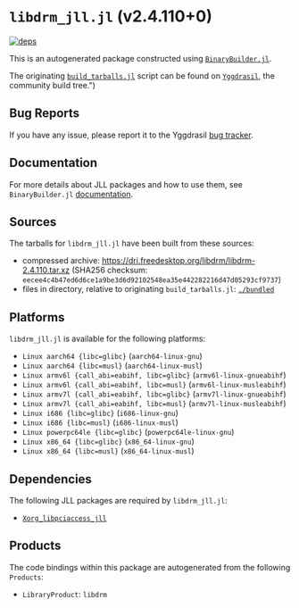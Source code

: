 # `libdrm_jll.jl` (v2.4.110+0)

[![deps](https://juliahub.com/docs/libdrm_jll/deps.svg)](https://juliahub.com/ui/Packages/libdrm_jll/jsaR6?page=2)

This is an autogenerated package constructed using [`BinaryBuilder.jl`](https://github.com/JuliaPackaging/BinaryBuilder.jl).

The originating [`build_tarballs.jl`](https://github.com/JuliaPackaging/Yggdrasil/blob/f2cc42c4d304f997d39bddb212052e16eaa1baff/L/libdrm/build_tarballs.jl) script can be found on [`Yggdrasil`](https://github.com/JuliaPackaging/Yggdrasil/), the community build tree.")

## Bug Reports

If you have any issue, please report it to the Yggdrasil [bug tracker](https://github.com/JuliaPackaging/Yggdrasil/issues).

## Documentation

For more details about JLL packages and how to use them, see `BinaryBuilder.jl` [documentation](https://docs.binarybuilder.org/stable/jll/).

## Sources

The tarballs for `libdrm_jll.jl` have been built from these sources:

* compressed archive: https://dri.freedesktop.org/libdrm/libdrm-2.4.110.tar.xz (SHA256 checksum: `eecee4c4b47ed6d6ce1a9be3d6d92102548ea35e442282216d47d05293cf9737`)
* files in directory, relative to originating `build_tarballs.jl`: [`./bundled`](https://github.com/JuliaPackaging/Yggdrasil/tree/f2cc42c4d304f997d39bddb212052e16eaa1baff/L/libdrm/bundled)

## Platforms

`libdrm_jll.jl` is available for the following platforms:

* `Linux aarch64 {libc=glibc}` (`aarch64-linux-gnu`)
* `Linux aarch64 {libc=musl}` (`aarch64-linux-musl`)
* `Linux armv6l {call_abi=eabihf, libc=glibc}` (`armv6l-linux-gnueabihf`)
* `Linux armv6l {call_abi=eabihf, libc=musl}` (`armv6l-linux-musleabihf`)
* `Linux armv7l {call_abi=eabihf, libc=glibc}` (`armv7l-linux-gnueabihf`)
* `Linux armv7l {call_abi=eabihf, libc=musl}` (`armv7l-linux-musleabihf`)
* `Linux i686 {libc=glibc}` (`i686-linux-gnu`)
* `Linux i686 {libc=musl}` (`i686-linux-musl`)
* `Linux powerpc64le {libc=glibc}` (`powerpc64le-linux-gnu`)
* `Linux x86_64 {libc=glibc}` (`x86_64-linux-gnu`)
* `Linux x86_64 {libc=musl}` (`x86_64-linux-musl`)

## Dependencies

The following JLL packages are required by `libdrm_jll.jl`:

* [`Xorg_libpciaccess_jll`](https://github.com/JuliaBinaryWrappers/Xorg_libpciaccess_jll.jl)

## Products

The code bindings within this package are autogenerated from the following `Products`:

* `LibraryProduct`: `libdrm`
